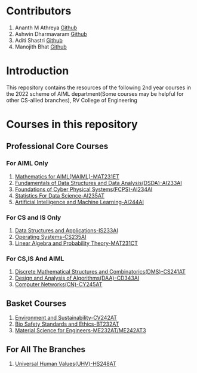 # Contributors
1. Ananth M Athreya [Github](https://github.com/AnanthMAthreya)
2. Ashwin Dharmavaram [Github](https://github.com/AshwinDEM)
3. Aditi Shastri [Github](https://github.com/AditiShastri)
4. Manojith Bhat [Github](https://github.com/ManojithBhat)
# Introduction
This repository contains the resources of the following 2nd year courses in the 2022 scheme of AIML department(Some courses may be helpful for other CS-allied branches), RV College of Engineering
# Courses in this repository
## Professional Core Courses
### For AIML Only
1. [Mathematics for AIML(MAIML)-MAT231ET](https://github.com/AnanthMAthreya/2nd-year-resources-2022-scheme-rvce/tree/78e29dd1df10596ebc5c1f1771fc1162e934aa57/3rd%20sem/AIML%20core/MAT231ET-Maths%20for%20AIML(MAIML))
2. [Fundamentals of Data Structures and Data Analysis(DSDA)-AI233AI](https://github.com/AnanthMAthreya/2nd-year-resources-2022-scheme-rvce/tree/ef69bcbadc591cdf783121d11bfa9f7b351d094f/3rd%20sem/AIML%20core/AI233AI-Data%20structures%20and%20data%20analysis(DSDA))
3. [Foundations of Cyber Physical Systems(FCPS)-AI234AI](https://github.com/AnanthMAthreya/2nd-year-resources-2022-scheme-rvce/tree/c84e42802718c3feaafddfb5ab0db480fb734569/3rd%20sem/AIML%20core/AI234AI-Cyber%20Physical%20Systems(FCPS))
4. [Statistics For Data Science-AI235AT](https://github.com/AnanthMAthreya/2nd-year-resources-2022-scheme-rvce/tree/c84e42802718c3feaafddfb5ab0db480fb734569/3rd%20sem/AIML%20core/AI235AT-Statistics%20for%20Data%20Science)
5. [Artificial Intelligence and Machine Learning-AI244AI](https://github.com/AnanthMAthreya/2nd-year-resources-2022-scheme-rvce/tree/c84e42802718c3feaafddfb5ab0db480fb734569/4th%20sem/AI244AI-Artificial%20Intelligence%20and%20Machine%20Learning)
### For CS and IS Only
1. [Data Structures and Applications-IS233AI](https://github.com/AnanthMAthreya/2nd-year-resources-2022-scheme-rvce/tree/24b2226b815f73596782dbdd3b92703b4b659a2f/3rd%20sem/AIML%20core/AI233AI-Data%20structures%20and%20data%20analysis(DSDA)/Notes(of%20previous%20years)/Girish%20Rao%20Salanke)
2. [Operating Systems-CS235AI](https://github.com/AnanthMAthreya/2nd-year-resources-2022-scheme-rvce/tree/c84e42802718c3feaafddfb5ab0db480fb734569/3rd%20sem/Only%20for%20CS%20and%20IS/CS235AI-Operating%20Systems)
3. [Linear Algebra and Probability Theory-MAT231CT](https://github.com/AnanthMAthreya/2nd-year-resources-2022-scheme-rvce/tree/c84e42802718c3feaafddfb5ab0db480fb734569/3rd%20sem/Only%20for%20CS%20and%20IS/MA231TC-Linear%20Algebra%20and%20Probability%20theory)
### For CS,IS And AIML
1. [Discrete Mathematical Structures and Combinatorics(DMS)-CS241AT](https://github.com/AnanthMAthreya/2nd-year-resources-2022-scheme-rvce/tree/c84e42802718c3feaafddfb5ab0db480fb734569/4th%20sem/Common%20for%20CS%2CIS%2CAIML/CS241AT-Discrete%20Mathematical%20Structures%20and%20Combinatorics(DMS))
2. [Design and Analysis of Algorithms(DAA)-CD343AI](https://github.com/AnanthMAthreya/2nd-year-resources-2022-scheme-rvce/tree/c84e42802718c3feaafddfb5ab0db480fb734569/4th%20sem/Common%20for%20CS%2CIS%2CAIML/CD343AI-Design%20and%20Analysis%20of%20Algorithms(DAA))
3. [Computer Networks(CN)-CY245AT](https://github.com/AnanthMAthreya/2nd-year-resources-2022-scheme-rvce/tree/c84e42802718c3feaafddfb5ab0db480fb734569/4th%20sem/Common%20for%20CS%2CIS%2CAIML/CY245AT-Computer%20Networks(CN)) 
## Basket Courses
1. [Environment and Sustainability-CV242AT](https://github.com/AnanthMAthreya/2nd-year-resources-2022-scheme-rvce/tree/c84e42802718c3feaafddfb5ab0db480fb734569/Basket%20courses/CV232AT%2CCV242AT-Environment%20and%20sustainability)
2. [Bio Safety Standards and Ethics-BT232AT](https://github.com/AnanthMAthreya/2nd-year-resources-2022-scheme-rvce/tree/c84e42802718c3feaafddfb5ab0db480fb734569/Basket%20courses/BT232AT-Bio%20safety%20standards%20and%20ethics)
3. [Material Science for Engineers-ME232AT/ME242AT3](https://github.com/AnanthMAthreya/2nd-year-resources-2022-scheme-rvce/tree/c84e42802718c3feaafddfb5ab0db480fb734569/Basket%20courses/ME232AT-Materials%20Science%20for%20Engineers)

## For All The Branches
1. [Universal Human Values(UHV)-HS248AT](https://github.com/AnanthMAthreya/2nd-year-resources-2022-scheme-rvce/tree/c84e42802718c3feaafddfb5ab0db480fb734569/4th%20sem/HS248AT-Universal%20Human%20Values(UHV))
